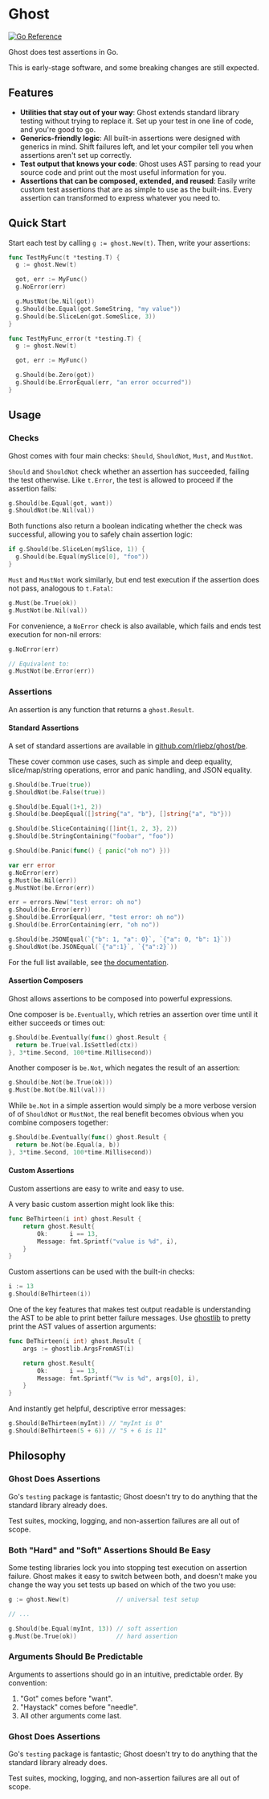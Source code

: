 # Ghost

[![Go Reference](https://pkg.go.dev/badge/github.com/rliebz/ghost.svg)][godoc]

Ghost does test assertions in Go.

This is early-stage software, and some breaking changes are still expected.

## Features

- **Utilities that stay out of your way**: Ghost extends standard library
  testing without trying to replace it. Set up your test in one line of code,
  and you're good to go.
- **Generics-friendly logic**: All built-in assertions were designed with
  generics in mind. Shift failures left, and let your compiler tell you when
  assertions aren't set up correctly.
- **Test output that knows your code**: Ghost uses AST parsing to read your
  source code and print out the most useful information for you.
- **Assertions that can be composed, extended, and reused**: Easily write
  custom test assertions that are as simple to use as the built-ins. Every
  assertion can transformed to express whatever you need to.

## Quick Start

Start each test by calling `g := ghost.New(t)`. Then, write your assertions:

```go
func TestMyFunc(t *testing.T) {
  g := ghost.New(t)

  got, err := MyFunc()
  g.NoError(err)

  g.MustNot(be.Nil(got))
  g.Should(be.Equal(got.SomeString, "my value"))
  g.Should(be.SliceLen(got.SomeSlice, 3))
}

func TestMyFunc_error(t *testing.T) {
  g := ghost.New(t)

  got, err := MyFunc()

  g.Should(be.Zero(got))
  g.Should(be.ErrorEqual(err, "an error occurred"))
}
```

## Usage

### Checks

Ghost comes with four main checks: `Should`, `ShouldNot`, `Must`, and `MustNot`.

`Should` and `ShouldNot` check whether an assertion has succeeded, failing the
test otherwise. Like `t.Error`, the test is allowed to proceed if the assertion
fails:

```go
g.Should(be.Equal(got, want))
g.ShouldNot(be.Nil(val))
```

Both functions also return a boolean indicating whether the check was
successful, allowing you to safely chain assertion logic:

```go
if g.Should(be.SliceLen(mySlice, 1)) {
  g.Should(be.Equal(mySlice[0], "foo"))
}
```

`Must` and `MustNot` work similarly, but end test execution if the assertion
does not pass, analogous to `t.Fatal`:

```go
g.Must(be.True(ok))
g.MustNot(be.Nil(val))
```

For convenience, a `NoError` check is also available, which fails and ends test
execution for non-nil errors:

```go
g.NoError(err)

// Equivalent to:
g.MustNot(be.Error(err))
```

### Assertions

An assertion is any function that returns a `ghost.Result`.

#### Standard Assertions

A set of standard assertions are available in [github.com/rliebz/ghost/be][godoc/be].

These cover common use cases, such as simple and deep equality, slice/map/string
operations, error and panic handling, and JSON equality.

```go
g.Should(be.True(true))
g.ShouldNot(be.False(true))

g.Should(be.Equal(1+1, 2))
g.Should(be.DeepEqual([]string{"a", "b"}, []string{"a", "b"}))

g.Should(be.SliceContaining([]int{1, 2, 3}, 2))
g.Should(be.StringContaining("foobar", "foo"))

g.Should(be.Panic(func() { panic("oh no") }))

var err error
g.NoError(err)
g.Must(be.Nil(err))
g.MustNot(be.Error(err))

err = errors.New("test error: oh no")
g.Should(be.Error(err))
g.Should(be.ErrorEqual(err, "test error: oh no"))
g.Should(be.ErrorContaining(err, "oh no"))

g.Should(be.JSONEqual(`{"b": 1, "a": 0}`, `{"a": 0, "b": 1}`))
g.ShouldNot(be.JSONEqual(`{"a":1}`, `{"a":2}`))
```

For the full list available, see [the documentation][godoc/be].

#### Assertion Composers

Ghost allows assertions to be composed into powerful expressions.

One composer is `be.Eventually`, which retries an assertion over time until
it either succeeds or times out:

```go
g.Should(be.Eventually(func() ghost.Result {
  return be.True(val.IsSettled(ctx))
}, 3*time.Second, 100*time.Millisecond))
```

Another composer is `be.Not`, which negates the result of an assertion:

```go
g.Should(be.Not(be.True(ok)))
g.Must(be.Not(be.Nil(val)))
```

While `be.Not` in a simple assertion would simply be a more verbose version of
of `ShouldNot` or `MustNot`, the real benefit becomes obvious when you combine
composers together:

```go
g.Should(be.Eventually(func() ghost.Result {
  return be.Not(be.Equal(a, b))
}, 3*time.Second, 100*time.Millisecond))
```

#### Custom Assertions

Custom assertions are easy to write and easy to use.

A very basic custom assertion might look like this:

```go
func BeThirteen(i int) ghost.Result {
	return ghost.Result{
		Ok:      i == 13,
		Message: fmt.Sprintf("value is %d", i),
	}
}
```

Custom assertions can be used with the built-in checks:

```go
i := 13
g.Should(BeThirteen(i))
```

One of the key features that makes test output readable is understanding the
AST to be able to print better failure messages. Use [ghostlib][godoc/ghostlib]
to pretty print the AST values of assertion arguments:

```go
func BeThirteen(i int) ghost.Result {
	args := ghostlib.ArgsFromAST(i)

	return ghost.Result{
		Ok:      i == 13,
		Message: fmt.Sprintf("%v is %d", args[0], i),
	}
}
```

And instantly get helpful, descriptive error messages:

```go
g.Should(BeThirteen(myInt)) // "myInt is 0"
g.Should(BeThirteen(5 + 6)) // "5 + 6 is 11"
```

## Philosophy

### Ghost Does Assertions

Go's `testing` package is fantastic; Ghost doesn't try to do anything that the
standard library already does.

Test suites, mocking, logging, and non-assertion failures are all out of scope.

### Both "Hard" and "Soft" Assertions Should Be Easy

Some testing libraries lock you into stopping test execution on assertion
failure. Ghost makes it easy to switch between both, and doesn't make you
change the way you set tests up based on which of the two you use:

```go
g := ghost.New(t)             // universal test setup

// ...

g.Should(be.Equal(myInt, 13)) // soft assertion
g.Must(be.True(ok))           // hard assertion
```

### Arguments Should Be Predictable

Arguments to assertions should go in an intuitive, predictable order. By
convention:

1. "Got" comes before "want".
2. "Haystack" comes before "needle".
3. All other arguments come last.

### Ghost Does Assertions

Go's `testing` package is fantastic; Ghost doesn't try to do anything that the
standard library already does.

Test suites, mocking, logging, and non-assertion failures are all out of scope.

[godoc]: https://pkg.go.dev/github.com/rliebz/ghost
[godoc/be]: https://pkg.go.dev/github.com/rliebz/ghost/be
[godoc/ghostlib]: https://pkg.go.dev/github.com/rliebz/ghost/ghostlib
